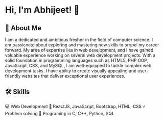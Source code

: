 # Hi, I'm Abhijeet! 👋


## 🚀 About Me
I am a dedicated and ambitious fresher in the field of computer science. I am
                    passionate about exploring and mastering new skills to propel my career forward. My area of
                    expertise lies in web development, and I have gained valuable experience working on several web
                    development projects. With a solid foundation in programming languages such as HTML5, PHP OOP,
                    JavaScript, CSS, and MySQL, I am well-equipped to tackle complex web development tasks. I have
                    ability to create visually appealing and user-friendly websites that deliver
                    exceptional user experiences.


## 🛠 Skills
💻 Web Development 	📀 ReactJS, JavaScript, Bootstrap, HTML, CSS ⚡️ Problem solving 🎉 Programing in C, C++, Python, SQL
